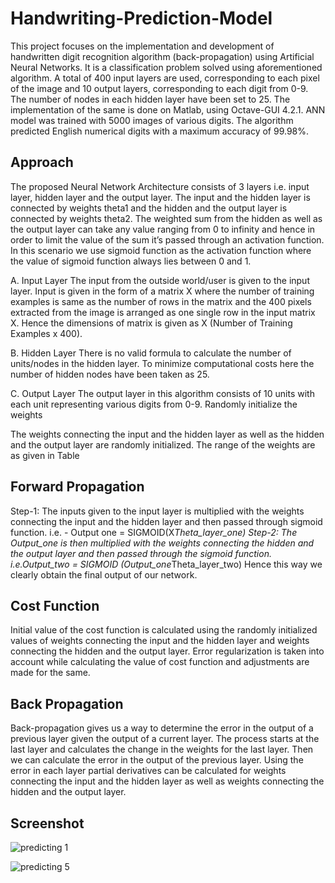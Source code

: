 # Handwriting-Prediction-Model

This project focuses on the implementation and development of handwritten digit recognition algorithm (back-propagation) using Artificial Neural Networks. It is a classification problem solved using aforementioned algorithm. A total of 400 input layers are used, corresponding to each pixel of the image and 10 output layers, corresponding to each digit from 0-9. The number of nodes in each hidden layer have been set to 25. The implementation of the same is done on Matlab, using Octave-GUI 4.2.1. ANN model was trained with 5000 images of various digits. The algorithm predicted English numerical digits with a maximum accuracy of 99.98%.

## Approach
The proposed Neural Network Architecture consists of 3 layers i.e. input layer, hidden layer and the output layer. The input and the hidden layer is connected by weights theta1 and the hidden and the output layer is connected by weights theta2. The weighted sum from the hidden as well as the output layer can take any value ranging from 0 to infinity and hence in order to limit the value of the sum it’s passed through an activation function. In this scenario we use sigmoid function as the activation function where the value of sigmoid function always lies between 0 and 1.

A. Input Layer The input from the outside world/user is given to the input layer. Input is given in the form of a matrix X where the number of training examples is same as the number of rows in the matrix and the 400 pixels extracted from the image is arranged as one single row in the input matrix X. Hence the dimensions of matrix is given as X (Number of Training Examples x 400).

B. Hidden Layer There is no valid formula to calculate the number of units/nodes in the hidden layer. To minimize computational costs here the number of hidden nodes have been taken as 25.

C. Output Layer The output layer in this algorithm consists of 10 units with each unit representing various digits from 0-9.
Randomly initialize the weights

The weights connecting the input and the hidden layer as well as the hidden and the output layer are randomly initialized. The range of the weights are as given in Table

## Forward Propagation
Step-1: The inputs given to the input layer is multiplied with the weights connecting the input and the hidden layer and then passed through sigmoid function. i.e. - Output one = SIGMOID(X*Theta_layer_one) 
Step-2: The Output_one is then multiplied with the weights connecting the hidden and the output layer and then passed through the sigmoid function. i.e.Output_two = SIGMOID (Output_one*Theta_layer_two) Hence this way we clearly obtain the final output of our network.
## Cost Function
Initial value of the cost function is calculated using the randomly initialized values of weights connecting the input and the hidden layer and weights connecting the hidden and the output layer. Error regularization is taken into account while calculating the value of cost function and adjustments are made for the same.
## Back Propagation
Back-propagation gives us a way to determine the error in the output of a previous layer given the output of a current layer. The process starts at the last layer and calculates the change in the weights for the last layer. Then we can calculate the error in the output of the previous layer. Using the error in each layer partial derivatives can be calculated for weights connecting the input and the hidden layer as well as weights connecting the hidden and the output layer.

## Screenshot
![predicting 1](https://user-images.githubusercontent.com/28175383/40281002-3d240778-5c79-11e8-8dec-2084e5ca0379.png)

![predicting 5](https://user-images.githubusercontent.com/28175383/40281003-3d506048-5c79-11e8-941f-a5e7b451c48a.png)
